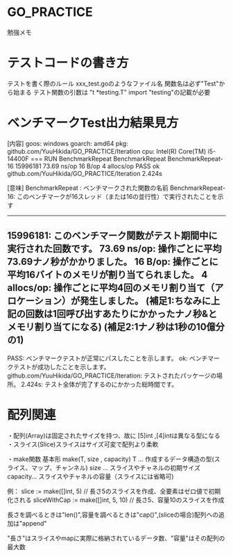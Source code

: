 # GO_PRACTICE
勉強メモ

# テストコードの書き方
テストを書く際のルール
xxx_test.goのようなファイル名
関数名は必ず"Test"から始まる
テスト関数の引数は "t *testing.T"
import "testing"の記載が必要

# ベンチマークTest出力結果見方
[内容]
goos: windows
goarch: amd64
pkg: github.com/YuuHikida/GO_PRACTICE/Iteration
cpu: Intel(R) Core(TM) i5-14400F
=== RUN   BenchmarkRepeat
BenchmarkRepeat
BenchmarkRepeat-16
15996181                73.69 ns/op           16 B/op          4 allocs/op
PASS
ok      github.com/YuuHikida/GO_PRACTICE/Iteration      2.424s

[意味]
BenchmarkRepeat   : ベンチマークされた関数の名前
BenchmarkRepeat-16: このベンチマークが16スレッド（または16の並行性）で実行されたことを示す

---
15996181: このベンチマーク関数がテスト期間中に実行された回数です。
73.69 ns/op: 操作ごとに平均73.69ナノ秒がかかりました。
16 B/op: 操作ごとに平均16バイトのメモリが割り当てられました。
4 allocs/op: 操作ごとに平均4回のメモリ割り当て（アロケーション）が発生しました。
(補足1:ちなみに上記の回数は1回呼び出すあたりにかかったナノ秒&とメモリ割り当てになる)
(補足2:1ナノ秒は1秒の10億分の1)
---
PASS: ベンチマークテストが正常にパスしたことを示します。
ok: ベンチマークテストが成功したことを示します。
github.com/YuuHikida/GO_PRACTICE/Iteration: テストされたパッケージの場所。
2.424s: テスト全体が完了するのにかかった総時間です。

# 配列関連
・配列(Array)は固定されたサイズを持つ、故に
    [5]int ,[4]intは異なる型になる
・スライス(Slice)スライスはサイズ可変で配列より柔軟

・make関数
    基本形
    make(T, size , capacity)
    T       ... 作成するデータ構造の型(スライス、マップ、チャンネル)
    size    ... スライスやチャネルの初期サイズ
    capacity... スライスやチャネルの容量（スライスには省略可)

例：
slice := make([]int, 5)          // 長さ5のスライスを作成、全要素はゼロ値で初期化される
sliceWithCap := make([]int, 5, 10) // 長さ5、容量10のスライスを作成

長さを調べるときは"len()",容量を調べるときは"cap()",(sliceの場合)配列への追加は"append"

"長さ"はスライスやmapに実際に格納されているデータ数、"容量"はその配列の最大数
